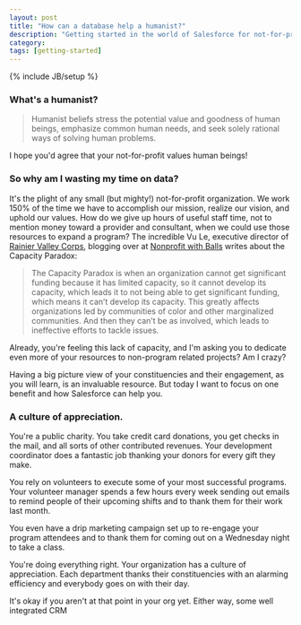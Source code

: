 ```yaml
---
layout: post
title: "How can a database help a humanist?"
description: "Getting started in the world of Salesforce for not-for-profits"
category: 
tags: [getting-started]
---
```

{% include JB/setup %}

### What's a humanist?
> Humanist beliefs stress the potential value and goodness of human beings, emphasize common human needs, and seek solely rational ways of solving human problems.

I hope you'd agree that your not-for-profit values human beings!

### So why am I wasting my time on data?

It's the plight of any small (but mighty!) not-for-profit organization. We work 150% of the time we have to accomplish our mission, realize our vision, and uphold our values. How do we give up hours of useful staff time, not to mention money toward a provider and consultant, when we could use those resources to expand a program? The incredible Vu Le, executive director of [Rainier Valley Corps][1], blogging over at [Nonprofit with Balls][2] writes about the Capacity Paradox:

> The Capacity Paradox is when an organization cannot get significant funding because it has limited capacity, so it cannot develop its capacity, which leads it to not being able to get significant funding, which means it can’t develop its capacity. This greatly affects organizations led by communities of color and other marginalized communities. And then they can’t be as involved, which leads to ineffective efforts to tackle issues.

Already, you're feeling this lack of capacity, and I'm asking you to dedicate even more of your resources to non-program related projects? Am I crazy? 

Having a big picture view of your constituencies and their engagement, as you will learn, is an invaluable resource. But today I want to focus on one benefit and how Salesforce can help you. 

### A culture of appreciation.

You're a public charity. You take credit card donations, you get checks in the mail, and all sorts of other contributed revenues. Your development coordinator does a fantastic job thanking your donors for every gift they make.

You rely on volunteers to execute some of your most successful programs. Your volunteer manager spends a few hours every week sending out emails to remind people of their upcoming shifts and to thank them for their work last month.

You even have a drip marketing campaign set up to re-engage your program attendees and to thank them for coming out on a Wednesday night to take a class.

You're doing everything right. Your organization has a culture of appreciation. Each department thanks their constituencies with an alarming efficiency and everybody goes on with their day.

It's okay if you aren't at that point in your org yet. Either way, some well integrated CRM 


[1]: http://rainiervalleycorps.org/ 
[2]: http://nonprofitwithballs.com/2015/01/are-you-or-your-org-guilty-of-trickle-down-community-engagement/
